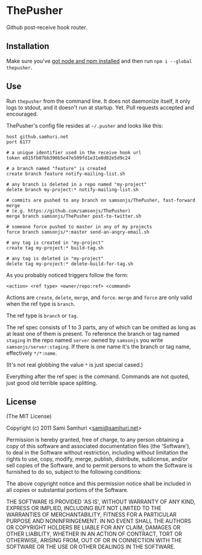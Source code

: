 
# ThePusher

Github post-receive hook router.

## Installation

Make sure you've [got node and npm installed](https://gist.github.com/579814) and then
run `npm i --global thepusher`.

## Use

Run `thepusher` from the command line. It does not daemonize itself, it only logs to
stdout, and it doesn't run at startup. Yet. Pull requests accepted and encouraged.

ThePusher's config file resides at `~/.pusher` and looks like this:

    host github.samhuri.net
    port 6177

    # a unique identifier used in the receive hook url
    token e815fb07bb390b5e47e509fd1e31e0d82e5d9c24

    # a branch named "feature" is created
    create branch feature notify-mailing-list.sh

    # any branch is deleted in a repo named "my-project"
    delete branch my-project:* notify-mailing-list.sh

    # commits are pushed to any branch on samsonjs/ThePusher, fast-forward merge
    # (e.g. https://github.com/samsonjs/ThePusher)
    merge branch samsonjs/ThePusher post-to-twitter.sh

    # someone force pushed to master in any of my projects
    force branch samsonjs/*:master send-an-angry-email.sh

    # any tag is created in "my-project"
    create tag my-project:* build-tag.sh

    # any tag is deleted in "my-project"
    delete tag my-project:* delete-build-for-tag.sh

As you probably noticed triggers follow the form:

    <action> <ref type> <owner/repo:ref> <command>
  
Actions are `create`, `delete`, `merge`, and `force`. `merge` and `force` are only
valid when the ref type is `branch`.

The ref type is `branch` or `tag`.

The ref spec consists of 1 to 3 parts, any of which can be omitted as long as at least
one of them is present. To reference the branch or tag named `staging` in the repo
named `server` owned by `samsonjs` you write `samsonjs/server:staging`. If there is one
name it's the branch or tag name, effectively `*/*:name`.

(It's not real globbing the value `*` is just special cased.)

Everything after the ref spec is the command. Commands are not quoted, just good old
terrible space splitting.

## License 

(The MIT License)

Copyright (c) 2011 Sami Samhuri &lt;sami@samhuri.net&gt;

Permission is hereby granted, free of charge, to any person obtaining
a copy of this software and associated documentation files (the
'Software'), to deal in the Software without restriction, including
without limitation the rights to use, copy, modify, merge, publish,
distribute, sublicense, and/or sell copies of the Software, and to
permit persons to whom the Software is furnished to do so, subject to
the following conditions:

The above copyright notice and this permission notice shall be
included in all copies or substantial portions of the Software.

THE SOFTWARE IS PROVIDED 'AS IS', WITHOUT WARRANTY OF ANY KIND,
EXPRESS OR IMPLIED, INCLUDING BUT NOT LIMITED TO THE WARRANTIES OF
MERCHANTABILITY, FITNESS FOR A PARTICULAR PURPOSE AND NONINFRINGEMENT.
IN NO EVENT SHALL THE AUTHORS OR COPYRIGHT HOLDERS BE LIABLE FOR ANY
CLAIM, DAMAGES OR OTHER LIABILITY, WHETHER IN AN ACTION OF CONTRACT,
TORT OR OTHERWISE, ARISING FROM, OUT OF OR IN CONNECTION WITH THE
SOFTWARE OR THE USE OR OTHER DEALINGS IN THE SOFTWARE.